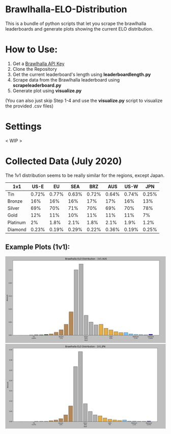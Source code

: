 # Brawlhalla-ELO-Distribution
This is a bundle of python scripts that let you scrape the brawlhalla leaderboards and generate plots showing the current ELO distribution.

# How to Use:
1. Get a [Brawlhalla API Key](https://dev.brawlhalla.com/)
2. Clone the Repository
3. Get the current leaderboard's length using **leaderboardlength.py**
4. Scrape data from the Brawlhalla leaderboard using **scrapeleaderboard.py**
5. Generate plot using **visualize.py**

(You can also just skip Step 1-4 and use the **visualize.py** script to visualize the provided .csv files)

# Settings
< WIP >

# Collected Data (July 2020)
The 1v1 distribution seems to be really similar for the regions, except Japan.

| 1v1      | US-E  | EU    | SEA   | BRZ   | AUS   | US-W  | JPN   |
|----------|-------|-------|-------|-------|-------|-------|-------|
| Tin      | 0.72% | 0.77% | 0.63% | 0.72% | 0.64% | 0.74% | 0.25% |
| Bronze   | 16%   | 16%   | 16%   | 17%   | 17%   | 16%   | 13%   |
| Silver   | 69%   | 70%   | 71%   | 70%   | 69%   | 70%   | 78%   |
| Gold     | 12%   | 11%   | 10%   | 11%   | 11%   | 11%   | 7%    |
| Platinum | 2%    | 1.8%  | 2.1%  | 1.8%  | 2.1%  | 1.9%  | 1.2%  |
| Diamond  | 0.23% | 0.19% | 0.29% | 0.22% | 0.36% | 0.19% | 0.25% |

## Example Plots (1v1):
![AUS 1v1](example_plots/1v1_aus.png)
![JPN 1v1](example_plots/1v1_jpn.png)
